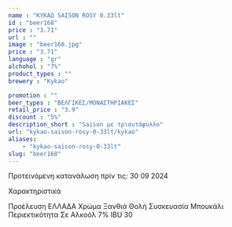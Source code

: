 ```yaml
---
name : "ΚΥΚΑΩ SAISON ROSY 0.33lt"
id : "beer168"
price : "3.71"
url : ""
image : "beer168.jpg"
price : "3.71"
language : "gr"
alchohol : "7%"
product_types : ""
brewery : "Kykao"

promotion : ""
beer_types : "ΒΕΛΓΙΚΕΣ/ΜΟΝΑΣΤΗΡΙΑΚΕΣ"
retail_price : "3.9"
discount : "5%"
description_short : "Saison με τριαντάφυλλο"
url: "kykao-saison-rosy-0-33lt/kykao"
aliases: 
    - "kykao-saison-rosy-0-33lt"
slug: "beer168"
---
```


Προτεινόμενη κατανάλωση πρίν τις: 30 09 2024

Χαρακτηριστικά

Προέλευση
ΕΛΛΑΔΑ
Χρώμα
Ξανθιά Θολή
Συσκευασία
Μπουκάλι
Περιεκτικότητα Σε Αλκοόλ
7%
IBU
30